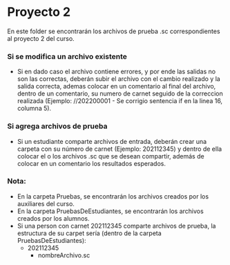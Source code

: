# Proyecto 2

En este folder se encontrarán los archivos de prueba .sc correspondientes al proyecto 2 del curso.

### Si se modifica un archivo existente
- Si en dado caso el archivo contiene errores, y por ende las salidas no son las correctas, deberán subir el archivo con el cambio realizado y la salida correcta, ademas colocar en un comentario al final del archivo, dentro de un comentario, su numero de carnet seguido de la correccion realizada (Ejemplo: //202200001 - Se corrigio sentencia if en la linea 16, columna 5).

### Si agrega archivos de prueba
- Si un estudiante comparte archivos de entrada, deberán crear una carpeta con su número de carnet (Ejemplo: 202112345) y dentro de ella colocar el o los archivos .sc que se desean compartir, además de colocar en un comentario los resultados esperados.

### Nota:
- En la carpeta Pruebas, se encontrarán los archivos creados por los auxiliares del curso.
- En la carpeta PruebasDeEstudiantes, se encontrarán los archivos creados por los alumnos.
- Si una person con carnet 202112345 comparte archivos de prueba, la estructura de su carpet sería (dentro de la carpeta PruebasDeEstudiantes):
    - 202112345
        - nombreArchivo.sc